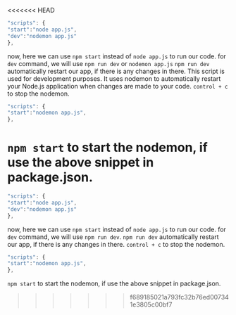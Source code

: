 <<<<<<< HEAD

```js
"scripts": {
"start":"node app.js",
"dev":"nodemon app.js"
},
```

now, here we can use `npm start` instead of `node app.js` to run our code.
for `dev` command, we will use `npm run dev` or `nodemon app.js`
`npm run dev` automatically restart our app, if there is any changes in there.
This script is used for development purposes. It uses nodemon to automatically restart your Node.js application when changes are made to your code.
`control + c` to stop the nodemon.

```js
"scripts": {
"start":"nodemon app.js",
},
```

# `npm start` to start the nodemon, if use the above snippet in package.json.

```js
"scripts": {
"start":"node app.js",
"dev":"nodemon app.js"
},
```

now, here we can use `npm start` instead of `node app.js` to run our code.
for `dev` command, we will use `npm run dev`.
`npm run dev` automatically restart our app, if there is any changes in there.
`control + c` to stop the nodemon.

```js
"scripts": {
"start":"nodemon app.js",
},
```

`npm start` to start the nodemon, if use the above snippet in package.json.

> > > > > > > f689185021a793fc32b76ed007341e3805c00bf7
